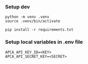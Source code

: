 ### Setup dev
```
python -m venv .venv
source .venv/bin/activate

pip install -r requirements.txt
```

### Setup local variables in .env file

```
APCA_API_KEY_ID=<KEY>
APCA_API_SECRET_KEY=<SECRET>
```